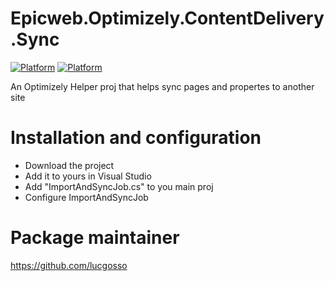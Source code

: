 # Epicweb.Optimizely.ContentDelivery.Sync

[![Platform](https://img.shields.io/badge/Platform-.NET%206-blue.svg?style=flat)](https://msdn.microsoft.com/en-us/library/w0x726c2%28v=vs.110%29.aspx) [![Platform](https://img.shields.io/badge/Optimizely-%2012.11-green.svg?style=flat)](https://world.optimizely.com/products/#contentcloud)

An Optimizely Helper proj that helps sync pages and propertes to another site


# Installation and configuration 

- Download the project
- Add it to yours in Visual Studio
- Add "ImportAndSyncJob.cs" to you main proj
- Configure ImportAndSyncJob 


# Package maintainer

https://github.com/lucgosso
